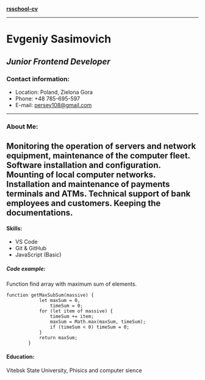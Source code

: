 **[rsschool-cv](https://github.com/Stavr8x/rsscchool-cv.git)**
***
# Evgeniy Sasimovich
## *Junior Frontend Developer*
### Contact information:
* Location: Poland, Zielona Gora
* Phone: +48 785-695-597
* E-mail: persey108@gmail.com
---
### About Me:
Monitoring the operation of servers and network equipment, maintenance of the computer fleet. Software installation and configuration. Mounting of local computer networks. Installation and maintenance of payments terminals and ATMs. Technical support of bank employees and customers. Keeping the documentations.
---
#### Skills:
* VS Code
* Git & GitHub
* JavaScript (Basic)
##### Code example:
Function find array with maximum sum of elements.
```
function getMaxSubSum(massive) {
            let maxSum = 0,
                timeSum = 0;
            for (let item of massive) {
                timeSum += item;
                maxSum = Math.max(maxSum, timeSum);
                if (timeSum < 0) timeSum = 0;
            }
            return maxSum;
        }
```
#### Education:
Vitebsk State University, Phisics and computer sience